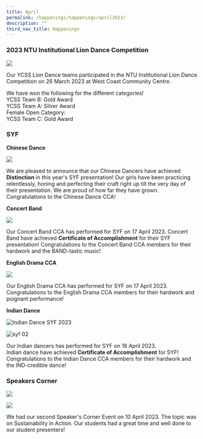 ```yaml
---
title: April
permalink: /happenings/happenings/april2023/
description: ""
third_nav_title: Happenings
---
```

### 2023 NTU Institutional Lion Dance Competition 

![](/images/ntu%20lion%20dance.jpeg)

Our YCSS Lion Dance teams participated in the NTU Institutional Lion Dance Competition on 26 March 2023 at West Coast Community Centre. 

We have won the following for the different categories! <br> 
YCSS Team B: Gold Award <br>
YCSS Team A: Silver Award <br>
Female Open Category: <br>
YCSS Team C: Gold Award

### SYF

**Chinese Dance** <br>

![](/images/chinese%20dance%20syf.PNG)

We are pleased to announce that our Chinese Dancers have achieved **Distinction** in this year's SYF presentation! Our girls have been practicing relentlessly, honing and perfecting their craft right up till the very day of their presentation. We are proud of how far they have grown. <br>
Congratulations to the Chinese Dance CCA!

**Concert Band**

![](/images/concert%20band%20syf.jpg)

Our Concert Band CCA has performed for SYF on 17 April 2023. Concert Band have achieved **Certificate of Accomplishment** for their SYF presentation! Congratulations to the Concert Band CCA members for their hardwork and the BAND-tastic music!

**English Drama CCA**

![](/images/drama%20syf.PNG)

Our English Drama CCA has performed for SYF on 17 April 2023.<br>
Congratulations to the English Drama CCA members for their hardwork and poignant performance!

**Indian Dance**

![Indian Dance SYF 2023](/images/indian%20dance%20syf.PNG)

![syf 02](/images/indian%20dance%20syf%2002.PNG)

Our Indian dancers has performed for SYF on 18 April 2023. <br> Indian dance have achieved **Certificate of Accomplishment** for SYF!
Congratulations to the Indian Dance CCA members for their hardwork and the IND-credible dance!

### Speakers Corner

![](/images/speaker%20corner%2001.jpeg)

![](/images/speakers%20corner%2002.jpeg)

We had our second Speaker's Corner Event on 10 April 2023. The topic was on Sustainability in Action. Our students had a great time and well done to our student presenters!
